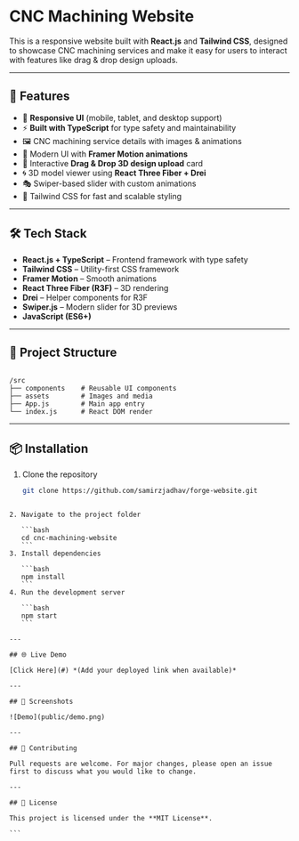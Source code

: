 # CNC Machining Website

This is a responsive website built with **React.js** and **Tailwind CSS**, designed to showcase CNC machining services and make it easy for users to interact with features like drag & drop design uploads.

---

## 🚀 Features

- 📱 **Responsive UI** (mobile, tablet, and desktop support)
- ⚡ **Built with TypeScript** for type safety and maintainability
- 🖼️ CNC machining service details with images & animations
- 🎨 Modern UI with **Framer Motion animations**
- 📂 Interactive **Drag & Drop 3D design upload** card
- 🌀 3D model viewer using **React Three Fiber + Drei**
- 🎭 Swiper-based slider with custom animations
- 🌙 Tailwind CSS for fast and scalable styling

---

## 🛠️ Tech Stack

- **React.js + TypeScript** – Frontend framework with type safety
- **Tailwind CSS** – Utility-first CSS framework
- **Framer Motion** – Smooth animations
- **React Three Fiber (R3F)** – 3D rendering
- **Drei** – Helper components for R3F
- **Swiper.js** – Modern slider for 3D previews
- **JavaScript (ES6+)**

---

## 📂 Project Structure

```

/src
├── components    # Reusable UI components
├── assets        # Images and media
├── App.js        # Main app entry
└── index.js      # React DOM render

```

---

## 📦 Installation

1. Clone the repository
   ```bash
   git clone https://github.com/samirzjadhav/forge-website.git
   ```

````

2. Navigate to the project folder

   ```bash
   cd cnc-machining-website
   ```
3. Install dependencies

   ```bash
   npm install
   ```
4. Run the development server

   ```bash
   npm start
   ```

---

## 🌐 Live Demo

[Click Here](#) *(Add your deployed link when available)*

---

## 📸 Screenshots

![Demo](public/demo.png)

---

## 🤝 Contributing

Pull requests are welcome. For major changes, please open an issue first to discuss what you would like to change.

---

## 📜 License

This project is licensed under the **MIT License**.

```
````
